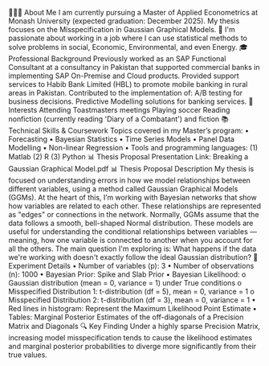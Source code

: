 👨🏻‍💻 About Me
I am currently pursuing a Master of Applied Econometrics at Monash University (expected graduation: December 2025). My thesis focuses on the Misspecification in Gaussian Graphical Models. 🎯 I'm passionate about working in a job where I can use statistical methods to solve problems in social, Economic, Environmental, and even Energy.
🎓 Professional Background
Previously worked as an SAP Functional Consultant at a consultancy in Pakistan that supported commercial banks in implementing SAP On-Premise and Cloud products.
Provided support services to Habib Bank Limited (HBL) to promote mobile banking in rural areas in Pakistan.
Contributed to the implementation of:
A/B testing for business decisions.
Predictive Modelling solutions for banking services.
📌 Interests
Attending Toastmasters meetings
Playing soccer
Reading nonfiction (currently reading 'Diary of a Combatant') and fiction
📚 Technical Skills & Coursework
Topics covered in my Master’s program:
•	Forecasting
•	Bayesian Statistics
•	Time Series Models
•	Panel Data Modelling
•	Non-linear Regression
•	Tools and programming languages: (1) Matlab (2) R (3) Python
📊 Thesis Proposal Presentation Link: Breaking a Gaussian Graphical Model.pdf
📊 Thesis Proposal Description My thesis is focused on understanding errors in how we model relationships between different variables, using a method called Gaussian Graphical Models (GGMs).
At the heart of this, I’m working with Bayesian networks that show how variables are related to each other. These relationships are represented as "edges" or connections in the network. Normally, GGMs assume that the data follows a smooth, bell-shaped Normal distribution. These models are useful for understanding the conditional relationships between variables — meaning, how one variable is connected to another when you account for all the others.
The main question I'm exploring is: What happens if the data we're working with doesn't exactly follow the ideal Gaussian distribution?
🧪 Experiment Details
•	Number of variables (p): 3
•	Number of observations (n): 1000
•	Bayesian Prior: Spike and Slab Prior
•	Bayesian Likelihood:
o	Gaussian distribution (mean = 0, variance = 1) under True conditions
o	Misspecified Distribution 1: t-distribution (df = 5), mean = 0, variance = 1
o	Misspecified Distribution 2: t-distribution (df = 3), mean = 0, variance = 1
•	Red lines in histogram: Represent the Maximum Likelihood Point Estimate
•	Tables: Marginal Posterior Estimates of the off-diagonals of a Precision Matrix and Diagonals
🔍 Key Finding
Under a highly sparse Precision Matrix, increasing model misspecification tends to cause the likelihood estimates and marginal posterior probabilities to diverge more significantly from their true values.


